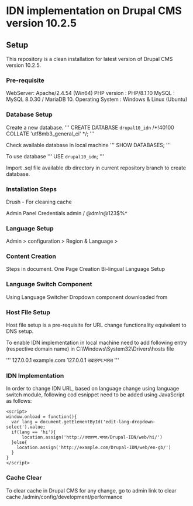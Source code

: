 # IDN implementation on Drupal CMS version 10.2.5


## Setup
This repository is a clean installation for latest version of Drupal CMS version 10.2.5.

### Pre-requisite
WebServer: Apache/2.4.54 (Win64)
PHP version : PHP/8.1.10 
MySQL : MySQL 8.0.30 / MariaDB 10.
Operating System  : Windows & Linux (Ubuntu)

### Database Setup

Create a new database.
'''
CREATE DATABASE `drupal10_idn` /*!40100 COLLATE 'utf8mb3_general_ci' */;
''' 


Check available database in local machine
'''
SHOW DATABASES;
'''

To use database
'''
USE `drupal10_idn`;
'''

Import .sql file available db directory in current repository branch to create database.


### Installation Steps

Drush - For cleaning cache

Admin Panel Credentials
admin / @dm!n@123$%^


### Language Setup
Admin > configuration > Region & Language > 


### Content Creation
Steps in document. One Page Creation
Bi-lingual Language Setup

### Language Switch Component
Using  Language Switcher Dropdown component downloaded from 

### Host File Setup
Host file setup is a pre-requisite for URL change functionality equivalent to DNS setup.

To enable IDN implementation in local machine need to add following entry (respective domain name) in C:\Windows\System32\Drivers\hosts file

'''
127.0.0.1 example.com
127.0.0.1  उदाहरण.भारत
'''

### IDN Implementation
In order to change IDN URL, based on language change using language switch module, following cod esnippet need to be added using JavaScript as follows:

```
<script>
window.onload = function(){
  var lang = document.getElementById('edit-lang-dropdown-select').value;
  if(lang == 'hi'){
      location.assign('http://उदाहरण.भारत/Drupal-IDN/web/hi/')
  }else{
    location.assign('http://example.com/Drupal-IDN/web/en-gb/')
  }
}
</script>
```


### Cache Clear
To clear cache in Drupal CMS for any change, go to admin link to clear cache
/admin/config/development/performance